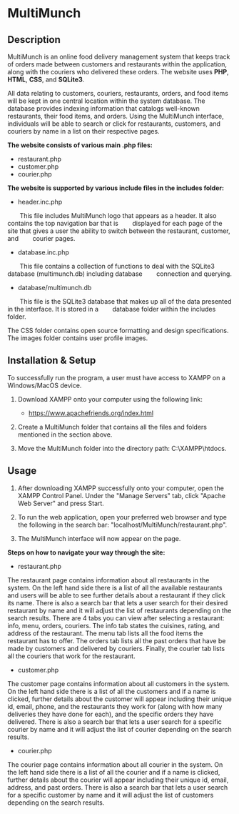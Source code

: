 # MultiMunch

## Description
MultiMunch is an online food delivery management system that keeps track of orders made between customers and restaurants within the application, along with the couriers who delivered these orders. The website uses **PHP**, **HTML**, **CSS**, and **SQLite3**.

All data relating to customers, couriers, restaurants, orders, and food items will be kept in one central location within the system database. The database provides indexing information that catalogs well-known restaurants, their food items, and orders. Using the MultiMunch interface, individuals will be able to search or click for restaurants, customers, and couriers by name in a list on their respective pages.

**The website consists of various main .php files:**

- restaurant.php
- customer.php
- courier.php

**The website is supported by various include files in the includes folder:**

- header.inc.php

&nbsp;&nbsp;&nbsp;&nbsp;&nbsp;&nbsp;&nbsp;This file includes MultiMunch logo that appears as a header. It also contains the top navigation bar that is 
&nbsp;&nbsp;&nbsp;&nbsp;&nbsp;&nbsp;&nbsp;displayed for each page of the site that gives a user the ability to switch between the restaurant, customer, and 
&nbsp;&nbsp;&nbsp;&nbsp;&nbsp;&nbsp;&nbsp;courier pages.

- database.inc.php

&nbsp;&nbsp;&nbsp;&nbsp;&nbsp;&nbsp;&nbsp;This file contains a collection of functions to deal with the SQLite3 database (multimunch.db) including database 
&nbsp;&nbsp;&nbsp;&nbsp;&nbsp;&nbsp;&nbsp;connection and querying. 

- database/multimunch.db

&nbsp;&nbsp;&nbsp;&nbsp;&nbsp;&nbsp;&nbsp;This file is the SQLite3 database that makes up all of the data presented in the interface. It is stored in a 
&nbsp;&nbsp;&nbsp;&nbsp;&nbsp;&nbsp;&nbsp;database folder within the includes folder. 


The CSS folder contains open source formatting and design specifications. The images folder contains user profile images. 

## Installation & Setup

To successfully run the program, a user must have access to XAMPP on a Windows/MacOS device.

1. Download XAMPP onto your computer using the following link:
	- https://www.apachefriends.org/index.html 

2. Create a MultiMunch folder that contains all the files and folders mentioned in the section above. 

3. Move the MultiMunch folder into the directory path: C:\XAMPP\htdocs.


## Usage
1. After downloading XAMPP successfully onto your computer, open the XAMPP Control Panel. Under the "Manage Servers" tab, click "Apache Web Server" and press Start.

2. To run the web application, open your preferred web browser and type the following in the search bar: "localhost/MultiMunch/restaurant.php".

3. The MultiMunch interface will now appear on the page.

**Steps on how to navigate your way through the site:**

- restaurant.php

The restaurant page contains information about all restaurants in the system. On the left hand side there is a list of all the available restaurants and users will be able to see further details about a restaurant if they click its name. There is also a search bar that lets a user search for their desired restaurant by name and it will adjust the list of restaurants depending on the search results. There are 4 tabs you can view after selecting a restaurant: info, menu, orders, couriers. The info tab states the cuisines, rating, and address of the restaurant. The menu tab lists all the food items the restaurant has to offer. The orders tab lists all the past orders that have be made by customers and delivered by couriers. Finally, the courier tab lists all the couriers that work for the restaurant. 

- customer.php

The customer page contains information about all customers in the system. On the left hand side there is a list of all the customers and if a name is clicked, further details about the customer will appear including their unique id, email, phone, and the restaurants they work for (along with how many deliveries they have done for each), and the specific orders they have delivered. There is also a search bar that lets a user search for a specific courier by name and it will adjust the list of courier depending on the search results. 

- courier.php

The courier page contains information about all courier in the system. On the left hand side there is a list of all the courier and if a name is clicked, further details about the courier will appear including their unique id, email, address, and past orders. There is also a search bar that lets a user search for a specific customer by name and it will adjust the list of customers depending on the search results.
